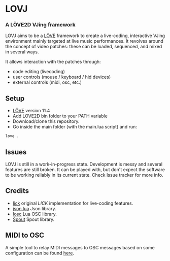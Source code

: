# LOVJ
### A LÖVE2D VJing framework 

LOVJ aims to be a [LÖVE](https://love2d.org/) framework to create a live-coding, interactive VJing environment mainly targeted at live music performances.
It revolves around the concept of video patches: these can be loaded, sequenced, and mixed in several ways.

It allows interaction with the patches through:
- code editing (livecoding)
- user controls (mouse / keyboard / hid devices)
- external controls (midi, osc, etc.)


## Setup
- [LÖVE](https://love2d.org/) version 11.4
- Add LOVE2D bin folder to your PATH variable
- Download/clone this repository.
- Go inside the main folder (with the main.lua script) and run:
```sh
love .
```

## Issues
LOVJ is still in a work-in-progress state. Development is messy and several features are still broken. 
It can be played with, but don't expect the software to be working reliably in its current state. Check Issue tracker for more info.


## Credits
- [lick](https://github.com/usysrc/lick) original *LICK* implementation for live-coding features.
- [json.lua](https://github.com/rxi/json.lua) Json library.
- [losc](https://github.com/davidgranstrom/losc) Lua OSC library.
- [Spout](https://spout.zeal.co/) Spout library.


## MIDI to OSC
A simple tool to relay MIDI messages to OSC messages based on some configuration can be found [here](https://github.com/merumerutho/MIDI2OSC).